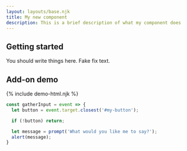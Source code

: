 ```yaml
---
layout: layouts/base.njk
title: My new component
description: This is a brief description of what my component does
---
```

## Getting started
You should write things here. Fake fix text.

## Add-on demo
{% include demo-html.njk %}

```javascript
const gatherInput = event => {
  let button = event.target.closest('#my-button');

  if (!button) return;

  let message = prompt('What would you like me to say?');
  alert(message);
}
```